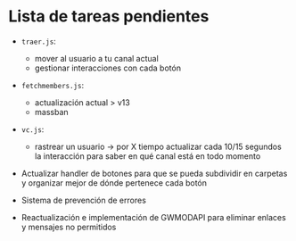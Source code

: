 # Lista de tareas pendientes

- `traer.js`:
    - mover al usuario a tu canal actual
    - gestionar interacciones con cada botón

- `fetchmembers.js`:
    - actualización actual > v13
    - massban 

- `vc.js`:
    - rastrear un usuario -> por X tiempo actualizar cada 10/15 segundos la interacción para saber en qué canal está en todo momento
    

- Actualizar handler de botones para que se pueda subdividir en carpetas y organizar mejor de dónde pertenece cada botón
- Sistema de prevención de errores
- Reactualización e implementación de GWMODAPI para eliminar enlaces y mensajes no permitidos
